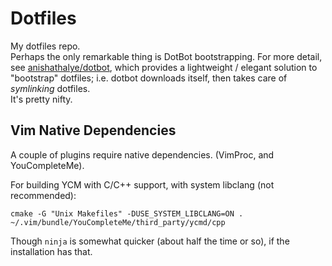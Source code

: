 # Dotfiles

My dotfiles repo.  
Perhaps the only remarkable thing is DotBot bootstrapping. For more detail,
see [anishathalye/dotbot](https://github.com/anishathalye/dotbot), which
provides a lightweight / elegant solution to "bootstrap" dotfiles; i.e.
dotbot downloads itself, then takes care of _symlinking_ dotfiles.  
It's pretty nifty.

## Vim Native Dependencies

A couple of plugins require native dependencies. (VimProc, and YouCompleteMe).

For building YCM with C/C++ support, with system libclang (not recommended):

```
cmake -G "Unix Makefiles" -DUSE_SYSTEM_LIBCLANG=ON . ~/.vim/bundle/YouCompleteMe/third_party/ycmd/cpp
```

Though `ninja` is somewhat quicker (about half the time or so),
if the installation has that.
